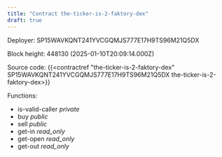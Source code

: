 ```yaml
---
title: "Contract the-ticker-is-2-faktory-dex"
draft: true
---
```

Deployer: SP15WAVKQNT241YVCGQMJS777E17H9TS96M21Q5DX


 



Block height: 448130 (2025-01-10T20:09:14.000Z)

Source code: {{<contractref "the-ticker-is-2-faktory-dex" SP15WAVKQNT241YVCGQMJS777E17H9TS96M21Q5DX the-ticker-is-2-faktory-dex>}}

Functions:

* is-valid-caller _private_
* buy _public_
* sell _public_
* get-in _read_only_
* get-open _read_only_
* get-out _read_only_
